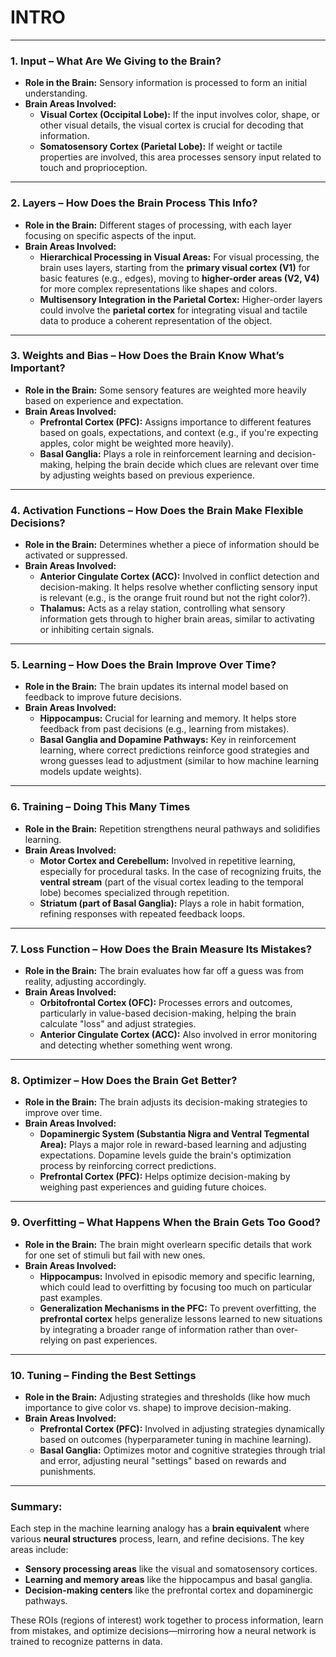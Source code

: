 # INTRO

---

### 1. **Input – What Are We Giving to the Brain?**
- **Role in the Brain:** Sensory information is processed to form an initial understanding.
- **Brain Areas Involved:**
  - **Visual Cortex (Occipital Lobe):** If the input involves color, shape, or other visual details, the visual cortex is crucial for decoding that information.
  - **Somatosensory Cortex (Parietal Lobe):** If weight or tactile properties are involved, this area processes sensory input related to touch and proprioception.

---

### 2. **Layers – How Does the Brain Process This Info?**
- **Role in the Brain:** Different stages of processing, with each layer focusing on specific aspects of the input.
- **Brain Areas Involved:**
  - **Hierarchical Processing in Visual Areas:** For visual processing, the brain uses layers, starting from the **primary visual cortex (V1)** for basic features (e.g., edges), moving to **higher-order areas (V2, V4)** for more complex representations like shapes and colors.
  - **Multisensory Integration in the Parietal Cortex:** Higher-order layers could involve the **parietal cortex** for integrating visual and tactile data to produce a coherent representation of the object.

---

### 3. **Weights and Bias – How Does the Brain Know What’s Important?**
- **Role in the Brain:** Some sensory features are weighted more heavily based on experience and expectation.
- **Brain Areas Involved:**
  - **Prefrontal Cortex (PFC):** Assigns importance to different features based on goals, expectations, and context (e.g., if you're expecting apples, color might be weighted more heavily).
  - **Basal Ganglia:** Plays a role in reinforcement learning and decision-making, helping the brain decide which clues are relevant over time by adjusting weights based on previous experience.

---

### 4. **Activation Functions – How Does the Brain Make Flexible Decisions?**
- **Role in the Brain:** Determines whether a piece of information should be activated or suppressed.
- **Brain Areas Involved:**
  - **Anterior Cingulate Cortex (ACC):** Involved in conflict detection and decision-making. It helps resolve whether conflicting sensory input is relevant (e.g., is the orange fruit round but not the right color?).
  - **Thalamus:** Acts as a relay station, controlling what sensory information gets through to higher brain areas, similar to activating or inhibiting certain signals.

---

### 5. **Learning – How Does the Brain Improve Over Time?**
- **Role in the Brain:** The brain updates its internal model based on feedback to improve future decisions.
- **Brain Areas Involved:**
  - **Hippocampus:** Crucial for learning and memory. It helps store feedback from past decisions (e.g., learning from mistakes).
  - **Basal Ganglia and Dopamine Pathways:** Key in reinforcement learning, where correct predictions reinforce good strategies and wrong guesses lead to adjustment (similar to how machine learning models update weights).

---

### 6. **Training – Doing This Many Times**
- **Role in the Brain:** Repetition strengthens neural pathways and solidifies learning.
- **Brain Areas Involved:**
  - **Motor Cortex and Cerebellum:** Involved in repetitive learning, especially for procedural tasks. In the case of recognizing fruits, the **ventral stream** (part of the visual cortex leading to the temporal lobe) becomes specialized through repetition.
  - **Striatum (part of Basal Ganglia):** Plays a role in habit formation, refining responses with repeated feedback loops.

---

### 7. **Loss Function – How Does the Brain Measure Its Mistakes?**
- **Role in the Brain:** The brain evaluates how far off a guess was from reality, adjusting accordingly.
- **Brain Areas Involved:**
  - **Orbitofrontal Cortex (OFC):** Processes errors and outcomes, particularly in value-based decision-making, helping the brain calculate "loss" and adjust strategies.
  - **Anterior Cingulate Cortex (ACC):** Also involved in error monitoring and detecting whether something went wrong.

---

### 8. **Optimizer – How Does the Brain Get Better?**
- **Role in the Brain:** The brain adjusts its decision-making strategies to improve over time.
- **Brain Areas Involved:**
  - **Dopaminergic System (Substantia Nigra and Ventral Tegmental Area):** Plays a major role in reward-based learning and adjusting expectations. Dopamine levels guide the brain's optimization process by reinforcing correct predictions.
  - **Prefrontal Cortex (PFC):** Helps optimize decision-making by weighing past experiences and guiding future choices.

---

### 9. **Overfitting – What Happens When the Brain Gets Too Good?**
- **Role in the Brain:** The brain might overlearn specific details that work for one set of stimuli but fail with new ones.
- **Brain Areas Involved:**
  - **Hippocampus:** Involved in episodic memory and specific learning, which could lead to overfitting by focusing too much on particular past examples.
  - **Generalization Mechanisms in the PFC:** To prevent overfitting, the **prefrontal cortex** helps generalize lessons learned to new situations by integrating a broader range of information rather than over-relying on past experiences.

---

### 10. **Tuning – Finding the Best Settings**
- **Role in the Brain:** Adjusting strategies and thresholds (like how much importance to give color vs. shape) to improve decision-making.
- **Brain Areas Involved:**
  - **Prefrontal Cortex (PFC):** Involved in adjusting strategies dynamically based on outcomes (hyperparameter tuning in machine learning).
  - **Basal Ganglia:** Optimizes motor and cognitive strategies through trial and error, adjusting neural "settings" based on rewards and punishments.

---

### Summary:
Each step in the machine learning analogy has a **brain equivalent** where various **neural structures** process, learn, and refine decisions. The key areas include:
- **Sensory processing areas** like the visual and somatosensory cortices.
- **Learning and memory areas** like the hippocampus and basal ganglia.
- **Decision-making centers** like the prefrontal cortex and dopaminergic pathways.

These ROIs (regions of interest) work together to process information, learn from mistakes, and optimize decisions—mirroring how a neural network is trained to recognize patterns in data.
